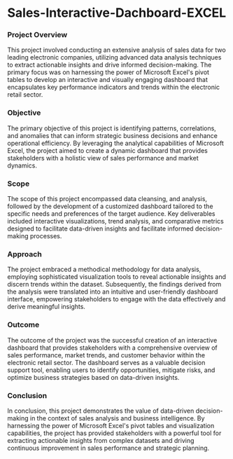 # Sales-Interactive-Dachboard-EXCEL
### Project Overview

This project involved conducting an extensive analysis of sales data for two leading electronic companies, utilizing advanced data analysis techniques to extract actionable insights and drive informed decision-making. The primary focus was on harnessing the power of Microsoft Excel's pivot tables to develop an interactive and visually engaging dashboard that encapsulates key performance indicators and trends within the electronic retail sector.

### Objective

The primary objective of this project is identifying patterns, correlations, and anomalies that can inform strategic business decisions and enhance operational efficiency. By leveraging the analytical capabilities of Microsoft Excel, the project aimed to create a dynamic dashboard that provides stakeholders with a holistic view of sales performance and market dynamics.

### Scope

The scope of this project encompassed data cleansing, and analysis, followed by the development of a customized dashboard tailored to the specific needs and preferences of the target audience. Key deliverables included interactive visualizations, trend analysis, and comparative metrics designed to facilitate data-driven insights and facilitate informed decision-making processes.

### Approach

The project embraced a methodical methodology for data analysis, employing sophisticated visualization tools to reveal actionable insights and discern trends within the dataset. Subsequently, the findings derived from the analysis were translated into an intuitive and user-friendly dashboard interface, empowering stakeholders to engage with the data effectively and derive meaningful insights.
### Outcome

The outcome of the project was the successful creation of an interactive dashboard that provides stakeholders with a comprehensive overview of sales performance, market trends, and customer behavior within the electronic retail sector. The dashboard serves as a valuable decision support tool, enabling users to identify opportunities, mitigate risks, and optimize business strategies based on data-driven insights.

### Conclusion

In conclusion, this project demonstrates the value of data-driven decision-making in the context of sales analysis and business intelligence. By harnessing the power of Microsoft Excel's pivot tables and visualization capabilities, the project has provided stakeholders with a powerful tool for extracting actionable insights from complex datasets and driving continuous improvement in sales performance and strategic planning.
